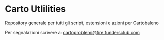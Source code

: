 # Carto Utlilities
Repository generale per tutti gli script, estensioni e azioni per Cartobaleno

Per segnalazioni scrivere a: cartoproblemi@fire.fundersclub.com
